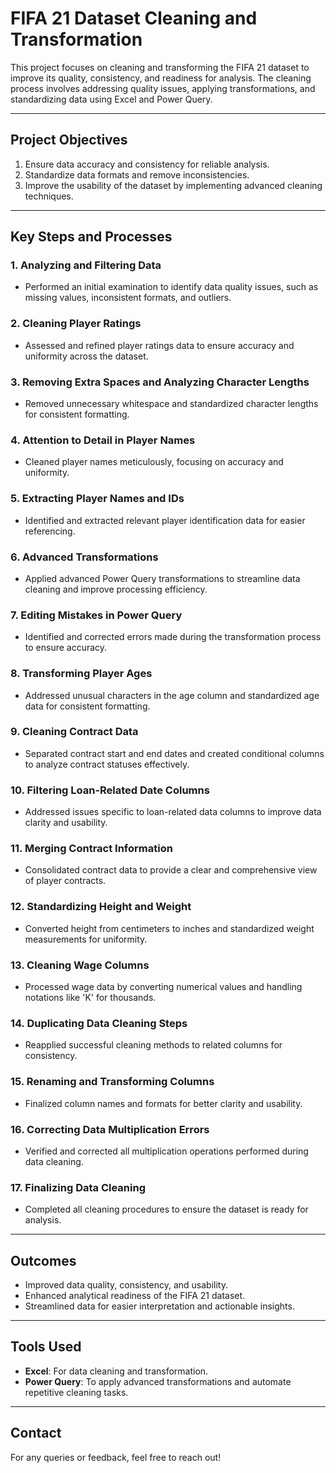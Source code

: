 # FIFA 21 Dataset Cleaning and Transformation

This project focuses on cleaning and transforming the FIFA 21 dataset to improve its quality, consistency, and readiness for analysis. The cleaning process involves addressing quality issues, applying transformations, and standardizing data using Excel and Power Query.

---

## **Project Objectives**
1. Ensure data accuracy and consistency for reliable analysis.
2. Standardize data formats and remove inconsistencies.
3. Improve the usability of the dataset by implementing advanced cleaning techniques.

---

## **Key Steps and Processes**

### **1. Analyzing and Filtering Data**
- Performed an initial examination to identify data quality issues, such as missing values, inconsistent formats, and outliers.

### **2. Cleaning Player Ratings**
- Assessed and refined player ratings data to ensure accuracy and uniformity across the dataset.

### **3. Removing Extra Spaces and Analyzing Character Lengths**
- Removed unnecessary whitespace and standardized character lengths for consistent formatting.

### **4. Attention to Detail in Player Names**
- Cleaned player names meticulously, focusing on accuracy and uniformity.

### **5. Extracting Player Names and IDs**
- Identified and extracted relevant player identification data for easier referencing.

### **6. Advanced Transformations**
- Applied advanced Power Query transformations to streamline data cleaning and improve processing efficiency.

### **7. Editing Mistakes in Power Query**
- Identified and corrected errors made during the transformation process to ensure accuracy.

### **8. Transforming Player Ages**
- Addressed unusual characters in the age column and standardized age data for consistent formatting.

### **9. Cleaning Contract Data**
- Separated contract start and end dates and created conditional columns to analyze contract statuses effectively.

### **10. Filtering Loan-Related Date Columns**
- Addressed issues specific to loan-related data columns to improve data clarity and usability.

### **11. Merging Contract Information**
- Consolidated contract data to provide a clear and comprehensive view of player contracts.

### **12. Standardizing Height and Weight**
- Converted height from centimeters to inches and standardized weight measurements for uniformity.

### **13. Cleaning Wage Columns**
- Processed wage data by converting numerical values and handling notations like 'K' for thousands.

### **14. Duplicating Data Cleaning Steps**
- Reapplied successful cleaning methods to related columns for consistency.

### **15. Renaming and Transforming Columns**
- Finalized column names and formats for better clarity and usability.

### **16. Correcting Data Multiplication Errors**
- Verified and corrected all multiplication operations performed during data cleaning.

### **17. Finalizing Data Cleaning**
- Completed all cleaning procedures to ensure the dataset is ready for analysis.

---

## **Outcomes**
- Improved data quality, consistency, and usability.
- Enhanced analytical readiness of the FIFA 21 dataset.
- Streamlined data for easier interpretation and actionable insights.

---

## **Tools Used**
- **Excel**: For data cleaning and transformation.
- **Power Query**: To apply advanced transformations and automate repetitive cleaning tasks.

---

## **Contact**
For any queries or feedback, feel free to reach out!
